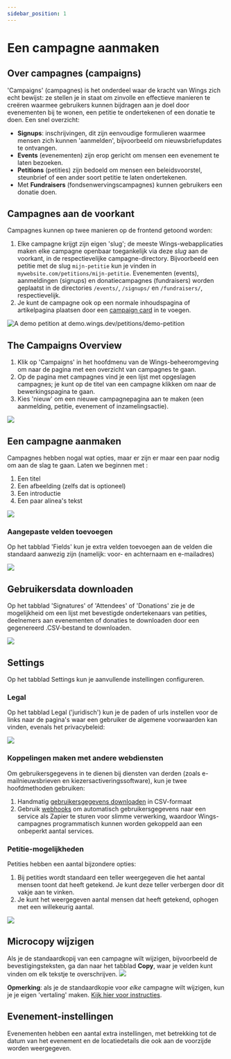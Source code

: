 ```yaml
---
sidebar_position: 1
---
```


# Een campagne aanmaken

## Over campagnes (campaigns)

'Campaigns' (campagnes) is het onderdeel waar de kracht van Wings zich echt bewijst: ze stellen je in staat om zinvolle en effectieve manieren te creëren waarmee gebruikers kunnen bijdragen aan je doel door evenementen bij te wonen, een petitie te ondertekenen of een donatie te doen. Een snel overzicht:

- **Signups**: inschrijvingen, dit zijn eenvoudige formulieren waarmee mensen zich kunnen 'aanmelden', bijvoorbeeld om nieuwsbriefupdates te ontvangen.
- **Events** (evenementen) zijn erop gericht om mensen een evenement te laten bezoeken.
- **Petitions** (petities) zijn bedoeld om mensen een beleidsvoorstel, steunbrief of een ander soort petitie te laten ondertekenen.
- Met **Fundraisers** (fondsenwervingscampagnes) kunnen gebruikers een donatie doen.

## Campagnes aan de voorkant

Campagnes kunnen op twee manieren op de frontend getoond worden:

1. Elke campagne krijgt zijn eigen 'slug'; de meeste Wings-webapplicaties maken elke campagne openbaar toegankelijk via deze _slug_ aan de voorkant, in de respectievelijke campagne-directory. Bijvoorbeeld een petitie met de slug `mijn-petitie` kun je vinden in `mywebsite.com/petitions/mijn-petitie`. Evenementen (events), aanmeldingen (signups) en donatiecampagnes (fundraisers) worden geplaatst in de directories `/events/`, `/signups/` en `/fundraisers/`, respectievelijk.
2. Je kunt de campagne ook op een normale inhoudspagina of artikelpagina plaatsen door een [campaign card](../publishing-content/publish-articles-and-pages#campaign) in te voegen.

![A demo petition at [demo.wings.dev/petitions/demo-petition](https://demo.wings.dev/petitions/demo-petition)](https://screens.wings.dev/CleanShot-2020-02-23-at-21.44.08-1582490660.png)

## The Campaigns Overview

1. Klik op 'Campaigns' in het hoofdmenu van de Wings-beheeromgeving om naar de pagina met een overzicht van campagnes te gaan.
2. Op de pagina met campagnes vind je een lijst met opgeslagen campagnes; je kunt op de titel van een campagne klikken om naar de bewerkingspagina te gaan.
3. Kies 'nieuw' om een nieuwe campagnepagina aan te maken (een aanmelding, petitie, evenement of inzamelingsactie).

![](https://screens.wings.dev/CleanShot-2020-02-23-at-22.08.27-1582492151.png)

## Een campagne aanmaken

Campagnes hebben nogal wat opties, maar er zijn er maar een paar nodig om aan de slag te gaan. Laten we beginnen met :

1. Een titel
2. Een afbeelding (zelfs dat is optioneel)
3. Een introductie
4. Een paar alinea's tekst

![](https://screens.wings.dev/CleanShot-2020-02-23-at-22.16.56-1582492658.png)

### Aangepaste velden toevoegen

Op het tabblad 'Fields' kun je extra velden toevoegen aan de velden die standaard aanwezig zijn (namelijk: voor- en achternaam en e-mailadres)

![](https://screens.wings.dev/CleanShot-2020-02-23-at-22.23.40-1582493038.png)

## Gebruikersdata downloaden

Op het tabblad 'Signatures' of 'Attendees' of 'Donations' zie je de mogelijkheid om een lijst met bevestigde ondertekenaars van petities, deelnemers aan evenementen of donaties te downloaden door een gegenereerd .CSV-bestand te downloaden.

![](https://bureaubolster.s3-eu-west-1.amazonaws.com/IMG_1100.jpeg)

## Settings

Op het tabblad Settings kun je aanvullende instellingen configureren.

### Legal

Op het tabblad Legal ('juridisch') kun je de paden of urls instellen voor de links naar de pagina's waar een gebruiker de algemene voorwaarden kan vinden, evenals het privacybeleid:

![](https://screens.wings.dev/CleanShot-2020-02-23-at-22.36.37-1582493819.png)

### Koppelingen maken met andere webdiensten

Om gebruikersgegevens in te dienen bij diensten van derden (zoals e-mailnieuwsbrieven en kiezersactiveringssoftware), kun je twee hoofdmethoden gebruiken:

1. Handmatig [gebruikersgegevens downloaden](#downloading-user-data) in CSV-formaat
2. Gebruik [webhooks](/docs/guides/webhooks) om automatisch gebruikersgegevens naar een service als Zapier te sturen voor slimme verwerking, waardoor Wings-campagnes programmatisch kunnen worden gekoppeld aan een onbeperkt aantal services.

### Petitie-mogelijkheden

Petities hebben een aantal bijzondere opties:

1. Bij petities wordt standaard een teller weergegeven die het aantal mensen toont dat heeft getekend. Je kunt deze teller verbergen door dit vakje aan te vinken.
2. Je kunt het weergegeven aantal mensen dat heeft getekend, ophogen met een willekeurig aantal.

![](https://screens.wings.dev/CleanShot-2020-02-23-at-22.37.37-1582493891.png)

## Microcopy wijzigen

Als je de standaardkopij van een campagne wilt wijzigen, bijvoorbeeld de bevestigingsteksten, ga dan naar het tabblad **Copy**, waar je velden kunt vinden om elk tekstje te overschrijven.
![](https://screens.wings.dev/CleanShot-2021-06-29-at-09.01.00-15V2q3EV3eye7VCKU0hTEkyBbuZAC7XCRNwcQ3fUFk66TUsO4xDMEcXgypkTb3z5HHSGb8TCD2JubqzwsRTZ4Xd5uvQhlj3TXE5R.png)

**Opmerking**: als je de standaardkopie voor _elke_ campagne wilt wijzigen, kun je je eigen 'vertaling' maken. [Kijk hier voor instructies](../guides/use-multiple-languages#project-wide-translations-for-strings).

## Evenement-instellingen

Evenementen hebben een aantal extra instellingen, met betrekking tot de datum van het evenement en de locatiedetails die ook aan de voorzijde worden weergegeven.
